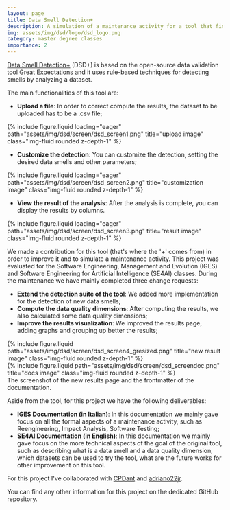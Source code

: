 ```yaml
---
layout: page
title: Data Smell Detection+
description: A simulation of a maintenance activity for a tool that finds data smells on an uploaded dataset.
img: assets/img/dsd/logo/dsd_logo.png
category: master degree classes
importance: 2
---
```


<a href="https://github.com/CpDant/DSD-plus">Data Smell Detection+</a> (DSD+) is based on the open-source data validation tool Great Expectations and
it uses rule-based techniques for detecting smells by analyzing a dataset.

The main functionalities of this tool are:

- **Upload a file**: In order to correct compute the results, the dataset to be uploaded has to be a .csv file;
<div class="row">
    <div class="col-sm mt-3 mt-md-0">
        {% include figure.liquid loading="eager" path="assets/img/dsd/screen/dsd_screen1.png" title="upload image" class="img-fluid rounded z-depth-1" %}
    </div>
</div>

- **Customize the detection**: You can customize the detection, setting the desired data smells and other parameters;
<div class="row">
    <div class="col-sm mt-3 mt-md-0">
        {% include figure.liquid loading="eager" path="assets/img/dsd/screen/dsd_screen2.png" title="customization image" class="img-fluid rounded z-depth-1" %}
    </div>
</div>

- **View the result of the analysis**: After the analysis is complete, you can display the results by columns.
<div class="row">
    <div class="col-sm mt-3 mt-md-0">
        {% include figure.liquid loading="eager" path="assets/img/dsd/screen/dsd_screen3.png" title="result image" class="img-fluid rounded z-depth-1" %}
    </div>
</div>

We made a contribution for this tool (that's where the '+' comes from) in order to improve it and to simulate a maintenance activity.
This project was evaluated for the Software Engineering, Management and Evolution (IGES) and Software Engineering for
Artificial Intelligence (SE4AI) classes. During the maintenance we have mainly completed three change requests:

- **Extend the detection suite of the tool**: We added more implementation for the detection of new data smells;
- **Compute the data quality dimensions**: After computing the results, we also calculated some data quality dimensions;
- **Improve the results visualization**: We improved the results page, adding graphs and grouping up better the results;

<div class="row justify-content-sm-center">
    <div class="col-sm-8 mt-3 mt-md-0">
        {% include figure.liquid path="assets/img/dsd/screen/dsd_screen4_gresized.png" title="new result image" class="img-fluid rounded z-depth-1" %}
    </div>
    <div class="col-sm-4 mt-3 mt-md-0">
        {% include figure.liquid path="assets/img/dsd/screen/dsd_screendoc.png" title="docs image" class="img-fluid rounded z-depth-1" %}
    </div>
</div>
<div class="caption">
    The screenshot of the new results page and the frontmatter of the documentation.
</div>

Aside from the tool, for this project we have the following deliverables:

- **IGES Documentation (in Italian)**: In this documentation we mainly gave focus on all the formal aspects of a maintenance activity,
  such as Reengineering, Impact Analysis, Software Testing;
- **SE4AI Documentation (in English)**: In this documentation we mainly gave focus on the more technical aspects of the goal of the original tool,
  such as describing what is a data smell and a data quality dimension, which datasets can be used to try the tool, what are the future works for
  other improvement on this tool.

For this project I've collaborated with <a href="https://github.com/CPDant">CPDant</a> and <a href="https://github.com/adriano22jr">adriano22jr</a>.

You can find any other information for this project on the dedicated GitHub repository.
